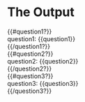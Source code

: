 # The Output

{{#question1?}}  
question1: {{question1}}  
{{/question1?}}  
{{#question2?}}  
question2: {{question2}}  
{{/question2?}}  
{{#question3?}}  
question3: {{question3}}  
{{/question3?}}  
